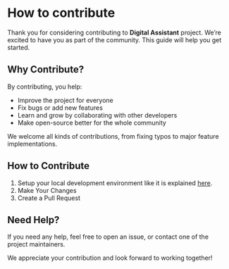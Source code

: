 # How to contribute

Thank you for considering contributing to **Digital Assistant** project. We’re excited to have you as part of the community. This guide will help you get started.

## Why Contribute?

By contributing, you help:

- Improve the project for everyone
- Fix bugs or add new features
- Learn and grow by collaborating with other developers
- Make open-source better for the whole community

We welcome all kinds of contributions, from fixing typos to major feature implementations.

## How to Contribute

1. Setup your local development environment like it is explained [here](setup-development-environment.md).
2. Make Your Changes
3. Create a Pull Request

## Need Help?

If you need any help, feel free to open an issue, or contact one of the project maintainers.

We appreciate your contribution and look forward to working together!
